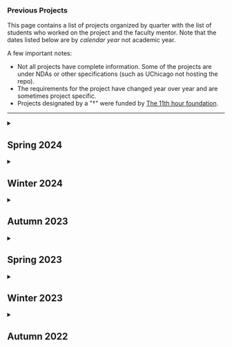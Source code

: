 <!--- This file is generated from a script DO NOT EDIT DIRECTLY -->
### Previous Projects

This page contains a list of projects organized by quarter with the list of students who worked on the project and the faculty mentor. Note that the dates listed below are by _calendar year_ not academic year.

A few important notes:
* Not all projects have complete information. Some of the projects are under NDAs or other specifications (such as UChicago not hosting the repo).
* The requirements for the project have changed year over year and are sometimes project specific.
* Projects designated by a "&#8224;" were funded by <!-- markdown-link-check-disable -->[The 11th hour foundation](https://11thhourproject.org/)<!-- markdown-link-check-enable -->.
---


<details>

<summary><h2>Spring 2024</h2></summary>

This quarter's pitchbook, which contains the basic project specification can be found [here](./pitchbooks/2024-spring-pitchbook.pdf).


| Org. Name | Project Desc. | Repository | One-Pager | Mentor(s) |         Students | External Mentor(s) | TA | 
 | --- | --- |  --- | --- | --- |             --- | --- | --- |
 | [Argonne](https://www.anl.gov/) | Operational requirement management using graph based knowledge            networks | <!-- markdown-link-check-disable --> [Private                     Repo](https://github.com/dsi-clinic/2023-clinic-Argonne) <!-- markdown-link-check-enable --> |  | <ul><li>[Bill Trok](https://datascience.uchicago.edu/people/bill-trok/)</li><li>[YJ Choe](https://yjchoe.github.io/)</li></ul> | <ul><li>[Vincent Chirio](https://www.github.com/VincentChirio)</li><li>[Andrew Brander](https://www.github.com/EllisBrander)</li><li>[Isaac Harlem](https://www.github.com/isaacharlem)</li><li>[Nathan Berhe](https://www.github.com/Natiberhe)</li></ul> | [Matthew Dearing](https://scholar.google.com/citations?user=HUQIELDxZkgJ&hl=en) | [Victor Perez Martin](https://github.com/vperezmartin)
 | [Argonne-Fermi](https://www.anl.gov/) | AI to identify "lessons learned" in project documents | <!-- markdown-link-check-disable --> [Private                     Repo](https://github.com/dsi-clinic/2023-autumn-argonne-fermi) <!-- markdown-link-check-enable --> |  | [Isaac Mehlhaff](http://imehlhaff.net/) | <ul><li>[Kevin Chen](https://www.github.com/tkchenedu)</li><li>[Helen Zhou](https://www.github.com/helenyxzhou)</li><li>[Andrew Dunn](https://www.github.com/andrewjtdunn)</li><li>[Jinnan Li](https://www.github.com/sadjv)</li></ul> | [Matthew Dearing](https://scholar.google.com/citations?user=HUQIELDxZkgJ&hl=en) | [Yuxin Ji (Jessica)](https://github.com/Yuxin-Ji)
 | [Center for Investigative Reporting](https://revealnews.org/) | OSHA Workplace Injuries | <!-- markdown-link-check-disable --> [Private                     Repo](https://github.com/dsi-clinic/2024-spring-cir) <!-- markdown-link-check-enable --> |  | [Nick Ross](https://www.nickross.site/) | <ul><li>[Edouard Gouilliard](https://www.github.com/egouilliard)</li><li>[Harper Schwab](https://www.github.com/hwschwab)</li></ul> | Melissa Lewis | 
 | <!-- markdown-link-check-disable                 -->[Chicago Metropolitan Agency for Planning]()<!--                     markdown-link-check-enable --> | AI to recognize stormwater detention features | <!-- markdown-link-check-disable --> [Private                     Repo](https://github.com/dsi-clinic/2024-winter-cmap) <!-- markdown-link-check-enable --> |  | <ul><li>[Anna Woodard](https://scholar.google.com/citations?user=1Gs8kcYAAAAJ&hl=en)</li><li>[Tim Hannifan](https://github.com/timhannifan)</li></ul> | <ul><li>[Tamami Tamura](https://www.github.com/tamamitamura)</li><li>[Mingyan Wang](https://www.github.com/wmingyan)</li><li>[Grey Xu](https://www.github.com/Grey-Xu-Yang)</li><li>[Miao Li](https://www.github.com/Miaoli-04)</li></ul> | Holly Hudson | [Victor Perez Martin](https://github.com/vperezmartin)
 | [Chicago Trading Company](https://www.chicagotrading.com/) | Sentiment analysis of social media postings | <!-- markdown-link-check-disable --> [Private                     Repo](https://github.com/dsi-clinic/2024-winter-ctc) <!-- markdown-link-check-enable --> |  | <ul><li>[David Uminsky](https://cs.uchicago.edu/people/david-uminsky/)</li><li>[Patricia Chiril](https://scholar.google.com/citations?user=AzsyeyIAAAAJ&hl=en)</li></ul> | <ul><li>[Emil Perdue](https://www.github.com/emilperdue)</li><li>[Jihui Tan](https://www.github.com/JihuiTanUchicago)</li><li>[Kekun Han](https://www.github.com/KekunH)</li><li>[Xinyu Liu](https://www.github.com/xylucien)</li></ul> | Natasha Pekelis | Rishabh Shastry
 | <!-- markdown-link-check-disable                 -->[Climate Cabinet&#8224;]()<!--                     markdown-link-check-enable --> | Campaign Finance Tracking | [DSI Repo](https://github.com/dsi-clinic/2024-winter-climate-cabinet-campaign-finance-tracker) |  | [Trevor Spreadbury](https://github.com/trevorspreadbury) | <ul><li>[Kaya Lee](https://www.github.com/klee2024)</li><li>[Yangge Xu](https://www.github.com/ygxu01)</li><li>[Bhavya Pandey](https://www.github.com/bhavyapan)</li></ul> | Caleb Braun | [Sarah Walker](https://github.com/sarahwalker10)
 | [Fermilab Simulations](https://computing.fnal.gov/kevin-pedro/) | AI Diffusion models for simulating particle physics experiments | [DSI Repo](https://github.com/dsi-clinic/2023-Autumn-Clinic-Fermi-CaloDiffusionPaper) |  | [Peter Lu](https://github.com/peterparity) | <ul><li>[Josh (Jiaxin) Li](https://www.github.com/Jl-999)</li><li>[Victor Brown](https://www.github.com/victorfbrown)</li><li>[Grey Singh](https://www.github.com/singh8uch)</li><li>[Aaron Zhang](https://www.github.com/dcm9)</li></ul> | <ul><li>Oz Amram</li><li>Kevin Pedro</li></ul> | [Fei Wang](https://github.com/chenhuifei01)
 | <!-- markdown-link-check-disable                 -->[Fermilab Graph Neural Networks](https://computing.fnal.gov/giuseppe-cerati/)<!--                     markdown-link-check-enable --> | GNNs for particle reconstruction in neutrino experiments | [DSI Repo](https://github.com/exatrkx/NuGraph) |  | [Chong Liu](https://chong-l.github.io/) | <ul><li>[Mathias Davila](https://www.github.com/mdavila68)</li><li>[Aarman Pannu](https://www.github.com/aarmanpannu)</li><li>[Ya-Wei Tsai](https://www.github.com/Jeremytsai6987)</li><li>[Yufei Fan](https://www.github.com/phfan)</li></ul> | Giuseppe Cerati | [Yiran Hao](https://github.com/chiertu)
 | [Internet Equity](https://internetequity.uchicago.edu/) | Patterns of FCC broadband challenges | <!-- markdown-link-check-disable --> [Private                     Repo](https://github.com/dsi-clinic/2023-autumn-internet-equity) <!-- markdown-link-check-enable --> |  | <ul><li>[Tim Hannifan](https://github.com/timhannifan)</li><li>[Jonatas Marques](https://jonatasamarques.com/)</li></ul> | <ul><li>[Damian Dhillon](https://www.github.com/damiandhillon)</li><li>[Shwetha Srinivasan](https://www.github.com/shwetha-srinivasan)</li><li>[Elena Smyslovskikh](https://www.github.com/ElenaSmyslovskikh)</li></ul> | Alexis Schrubbe | [Ridhi Purohit](https://github.com/ridhi96)
 | [Invenergy](https://invenergy.com/) | Modeling wind energy production using AI | <!-- markdown-link-check-disable --> [Private                     Repo](https://github.com/dsi-clinic/2024-winter-invenergy) <!-- markdown-link-check-enable --> |  | [Vasileios Charisopoulos](https://scholar.google.com/citations?user=X3V6rM8AAAAJ&hl=el) | <ul><li>[Mark Valadez](https://www.github.com/MarkValadez)</li><li>[Jason Marshall](https://www.github.com/jmarshall17)</li><li>[Yushu Qiu](https://www.github.com/yushuqiu1)</li><li>[Mingxuan Liu](https://www.github.com/mingxuan1130)</li></ul> | Zoe Kimpel | [Yiran Hao](https://github.com/chiertu)
 | [Morningstar](https://morningstar.com/) | Codebase optimization with LLMs | <!-- markdown-link-check-disable --> [Private                     Repo](https://github.com/dsi-clinic/2024-spring-morningstar) <!-- markdown-link-check-enable --> |  | [Satadisha Saha Bhowmick](https://scholar.google.com.hk/citations?user=B-cTWkEAAAAJ) | <ul><li>[John Carlson](https://www.github.com/CarlJohnson3)</li><li>[Jariel Yang](https://www.github.com/Jaryang)</li><li>[Ronghui (Ron) Di](https://www.github.com/ron-di28)</li><li>[Jonathan Huang](https://www.github.com/jonathanhuang-bot)</li></ul> | Josh Charney | Rishabh Shastry
 | [Perpetual&#8224;](https://www.perpetualuse.org/) | Location optimizations for placement of foodware reuse systems | <!-- markdown-link-check-disable --> [Private                     Repo](https://github.com/dsi-clinic/2023-clinic-perpetual) <!-- markdown-link-check-enable --> |  | [Launa Greer](https://github.com/LaunaG) | <ul><li>[Lydia Lo](https://www.github.com/lydia-l3)</li><li>[Anuj Agarwal](https://www.github.com/AMA7103)</li><li>[Kaiwen Dong](https://www.github.com/Kevin2330)</li><li>[John Morris Christenson](https://www.github.com/jchristensonCHI)</li></ul> | Ellie Moss | [Sarah Walker](https://github.com/sarahwalker10)
 | <!-- markdown-link-check-disable                 -->[Rural Advancement Foundation International&#8224;](https://www.rafiusa.org)<!--                     markdown-link-check-enable --> | Poultry Packaging Consolidation | [DSI Repo](https://github.com/dsi-clinic/2024-winter-rafi-poultry-cafos) |  | [Todd Nief](https://github.com/toddnief) | <ul><li>[Stella Chen](https://www.github.com/stellaaachen)</li><li>[Angel Rodriguez Gonzalez](https://www.github.com/angelrodriguezgonzalez)</li><li>[Hantao Xiao](https://www.github.com/hantaoxiao)</li><li>[Yuxi He](https://www.github.com/beibeibeihe)</li></ul> | Aaron Johnson | [Rita Xu](https://github.com/catalystxu)

</details>
<details>

<summary><h2>Winter 2024</h2></summary>

This quarter's pitchbook, which contains the basic project specification can be found [here](./pitchbooks/2024-winter-pitchbook.pdf).


| Org. Name | Project Desc. | Repository | One-Pager | Mentor(s) |         Students | External Mentor(s) | TA | 
 | --- | --- |  --- | --- | --- |             --- | --- | --- |
 | [AmFam](https://www.amfam.com/) | Generative AI Models for housing images | <!-- markdown-link-check-disable --> [Private                     Repo](https://github.com/dsi-clinic/2023-autumn-amfam) <!-- markdown-link-check-enable --> | [One-Pager](./one-pagers/2024-winter/AmFam.pdf) | [Anna Woodard](https://scholar.google.com/citations?user=1Gs8kcYAAAAJ&hl=en) | <ul><li>[Grace Wang](https://www.github.com/graceannwang)</li><li>[DB Christenson](https://www.github.com/dbchristenson)</li><li>[Leon (Lixin) Wang](https://www.github.com/leonwlx)</li><li>[Olesia Khrapunova](https://www.github.com/olesiaskh)</li></ul> | <ul><li>Tim Rouse</li><li>Jessie Zhu</li></ul> | [Yuxin Ji (Jessica)](https://github.com/Yuxin-Ji)
 | [Argonne](https://www.anl.gov/) | Operational requirement management using graph based knowledge            networks | <!-- markdown-link-check-disable --> [Private                     Repo](https://github.com/dsi-clinic/2023-clinic-Argonne) <!-- markdown-link-check-enable --> | [One-Pager](./one-pagers/2024-winter/Argonne.pdf) | <ul><li>[Bill Trok](https://datascience.uchicago.edu/people/bill-trok/)</li><li>[YJ Choe](https://yjchoe.github.io/)</li></ul> | <ul><li>[Jason Yu](https://www.github.com/JasonYUChicago)</li><li>[Mayurakshi Ghosal](https://www.github.com/m-ghosal)</li><li>[Vincent Chirio](https://www.github.com/VincentChirio)</li><li>[Andrew Ellis Brander](https://www.github.com/EllisBrander)</li></ul> | [Matthew Dearing](https://scholar.google.com/citations?user=HUQIELDxZkgJ&hl=en) | [Victor Perez Martin](https://github.com/vperezmartin)
 | [Argonne-Fermi](https://www.anl.gov/) | AI to identify "lessons learned" in project documents | <!-- markdown-link-check-disable --> [Private                     Repo](https://github.com/dsi-clinic/2023-autumn-argonne-fermi) <!-- markdown-link-check-enable --> | [One-Pager](./one-pagers/2024-winter/Argonne-Fermi.pdf) | [Isaac Mehlhaff](http://imehlhaff.net/) | <ul><li>[Zihua Chen](https://www.github.com/zihua-uc)</li><li>[Yuanning (Violet) Huang](https://www.github.com/yuanninghuang)</li><li>[Nicholas Liagridonis](https://www.github.com/niclia)</li></ul> | [Matthew Dearing](https://scholar.google.com/citations?user=HUQIELDxZkgJ&hl=en) | [Yuxin Ji (Jessica)](https://github.com/Yuxin-Ji)
 | <!-- markdown-link-check-disable                 -->[BankTrack&#8224;]()<!--                     markdown-link-check-enable --> | NLP to automate the extraction of commercial debt data | <!-- markdown-link-check-disable --> [Private                     Repo](https://github.com/dsi-clinic/2024-winter-clinic-banktrack) <!-- markdown-link-check-enable --> | [One-Pager](./one-pagers/2024-winter/BankTrack.pdf) | [Trevor Spreadbury](https://github.com/trevorspreadbury) | <ul><li>[Hing Yee (Cissy) Choy](https://www.github.com/chychoy)</li><li>[Grace Shao](https://www.github.com/graceshaoy)</li><li>[Damian Dhillon](https://www.github.com/damiandhillon)</li><li>[Matthew Zhao](https://www.github.com/mattzhao-R)</li></ul> | Ryan Brightwell | [Fei Wang](https://github.com/chenhuifei01)
 | <!-- markdown-link-check-disable                 -->[Chicago Metropolitan Agency for Planning]()<!--                     markdown-link-check-enable --> | AI to recognize stormwater detention features | <!-- markdown-link-check-disable --> [Private                     Repo](https://github.com/dsi-clinic/2024-winter-cmap) <!-- markdown-link-check-enable --> | [One-Pager](./one-pagers/2024-winter/CMAP.pdf) | <ul><li>[Anna Woodard](https://scholar.google.com/citations?user=1Gs8kcYAAAAJ&hl=en)</li><li>[Tim Hannifan](https://github.com/timhannifan)</li></ul> | <ul><li>[Spencer Ellis](https://www.github.com/sjne09)</li><li>[Tamami Tamura](https://www.github.com/tamamitamura)</li><li>[Matthew Rubenstein](https://www.github.com/Rubemat20)</li></ul> | Holly Hudson | [Victor Perez Martin](https://github.com/vperezmartin)
 | [Chicago Trading Company](https://www.chicagotrading.com/) | Sentiment analysis of social media postings | <!-- markdown-link-check-disable --> [Private                     Repo](https://github.com/dsi-clinic/2024-winter-ctc) <!-- markdown-link-check-enable --> | [One-Pager](./one-pagers/2024-winter/CTC.pdf) | <ul><li>[David Uminsky](https://cs.uchicago.edu/people/david-uminsky/)</li><li>[Patricia Chiril](https://scholar.google.com/citations?user=AzsyeyIAAAAJ&hl=en)</li></ul> | <ul><li>[Richard Huang](https://www.github.com/rrhuang)</li><li>[Xinyu Liu](https://www.github.com/)</li><li>[Kekun Han](https://www.github.com/KekunH)</li></ul> | Natasha Pekelis | [Yuwei (Grant) Chen](https://github.com/ywchen814)
 | <!-- markdown-link-check-disable                 -->[Climate Cabinet&#8224;]()<!--                     markdown-link-check-enable --> | Campaign Finance Tracking | [DSI Repo](https://github.com/dsi-clinic/2024-winter-climate-cabinet-campaign-finance-tracker) | [One-Pager](./one-pagers/2024-winter/Climate%20Cabinet.pdf) | [Trevor Spreadbury](https://github.com/trevorspreadbury) | <ul><li>[Nicolas Posner](https://www.github.com/nrposner)</li><li>[Alan Mburu Kagiri](https://www.github.com/alankagiri)</li><li>[Adil Kassim](https://www.github.com/adilkassim)</li><li>[Nayna Pashilkar](https://www.github.com/naynapashilkar)</li></ul> | Caleb Braun | [Avery Schoen](https://github.com/averyschoen)
 | <!-- markdown-link-check-disable                 -->[Compost Research & Education Foundation&#8224;]()<!--                     markdown-link-check-enable --> | Disposable Packaging Disintegration Analysis | <!-- markdown-link-check-disable --> [Private                     Repo](https://github.com/dsi-clinic/2024-winter-compostable) <!-- markdown-link-check-enable --> | [One-Pager](./one-pagers/2024-winter/CREF.pdf) | [Todd Nief](https://github.com/toddnief) | <ul><li>[Kristof Turan](https://www.github.com/kris057)</li><li>[Jiaying (Ally) Yun](https://www.github.com/allym0806)</li><li>[Xinyi Zhang](https://www.github.com/ceciliazhang0329)</li></ul> | Emily McGill | [Rita Xu](https://github.com/catalystxu)
 | [Fermilab Simulations](https://computing.fnal.gov/kevin-pedro/) | AI Diffusion models for simulating particle physics experiments | [DSI Repo](https://github.com/dsi-clinic/2023-Autumn-Clinic-Fermi-CaloDiffusionPaper) | [One-Pager](./one-pagers/2024-winter/Fermi-simulations.pdf) | <ul><li>[Rituparno Mandal](https://scholar.google.co.in/citations?user=ObZopO8AAAAJ&hl=en)</li><li>[Peter Lu](https://github.com/peterparity)</li></ul> | <ul><li>[Douglas Williams](https://www.github.com/Douglasmsw)</li><li>[Keegan Ballantyne](https://www.github.com/kmballantyne)</li><li>[Carina Kane](https://www.github.com/carinakane)</li><li>[Ajay Singh](https://www.github.com/singh8uch)</li></ul> | <ul><li>Oz Amram</li><li>Kevin Pedro</li></ul> | [Yuwei (Grant) Chen](https://github.com/ywchen814)
 | <!-- markdown-link-check-disable                 -->[Fermilab Graph Neural Networks](https://computing.fnal.gov/giuseppe-cerati/)<!--                     markdown-link-check-enable --> | GNNs for particle reconstruction in neutrino experiments | [DSI Repo](https://github.com/exatrkx/NuGraph) | [One-Pager](./one-pagers/2024-winter/Fermi-gnn.pdf) | [Chong Liu](https://chong-l.github.io/) | <ul><li>[Jihee You](https://www.github.com/jiheeyy)</li><li>[Bayard Walsh](https://www.github.com/bkwalsh)</li><li>[Setu Loomba](https://www.github.com/LoombaSetu)</li></ul> | Giuseppe Cerati | [Yiran Hao](https://github.com/chiertu)
 | [Internet Equity](https://internetequity.uchicago.edu/) | Patterns of FCC broadband challenges | <!-- markdown-link-check-disable --> [Private                     Repo](https://github.com/dsi-clinic/2023-autumn-internet-equity) <!-- markdown-link-check-enable --> | [One-Pager](./one-pagers/2024-winter/Internet%20Equity.pdf) | <ul><li>[Tim Hannifan](https://github.com/timhannifan)</li><li>[Jonatas Marques](https://jonatasamarques.com/)</li></ul> | <ul><li>[Neha Sadasivan](https://www.github.com/nehasadasivan)</li><li>[Angelie Miranda](https://www.github.com/aemiranda)</li><li>[Ruoyi Wu](https://www.github.com/Ry-Wu)</li><li>[Elena Smyslovskikh](https://www.github.com/ElenaSmyslovskikh)</li></ul> | Alexis Schrubbe | [Soham Gurjar](https://github.com/soham239)
 | [Invenergy](https://invenergy.com/) | Modeling wind energy production using AI | <!-- markdown-link-check-disable --> [Private                     Repo](https://github.com/dsi-clinic/2024-winter-invenergy) <!-- markdown-link-check-enable --> | [One-Pager](./one-pagers/2024-winter/Invenergy.pdf) | [Vasileios Charisopoulos](https://scholar.google.com/citations?user=X3V6rM8AAAAJ&hl=el) | <ul><li>[Mark Valadez](https://www.github.com/MarkValadez)</li><li>[Jason Marshall](https://www.github.com/jmarshall17)</li><li>[Jaskirat Kaur](https://www.github.com/jaskcodes)</li><li>[Liuqi Guo](https://www.github.com/lguo7)</li></ul> | Zoe Kimpel | [Avery Schoen](https://github.com/averyschoen)
 | [International Rescue Committee](https://www.rescue.org/) | Mobile education app usage analysis | <!-- markdown-link-check-disable --> [Private                     Repo](https://github.com/dsi-clinic/2023-autumn-irc) <!-- markdown-link-check-enable --> | [One-Pager](./one-pagers/2024-winter/IRC.pdf) | [Cristina Garbacea](https://scholar.google.com/citations?user=302eGI0AAAAJ&hl=en) | <ul><li>[Kevin Chen](https://www.github.com/tkchenedu)</li><li>[Rohan Mathur](https://www.github.com/rmathur1482)</li><li>[John Carlson](https://www.github.com/CarlJohnson3)</li></ul> | Atish Gonsalves | [Fei Wang](https://github.com/chenhuifei01)
 | <!-- markdown-link-check-disable                 -->[Perpetual&#8224;]()<!--                     markdown-link-check-enable --> | Reusable foodware system design | [DSI Repo](https://github.com/dsi-clinic/2024-winter-clinic-perpetual) | [One-Pager](./one-pagers/2024-winter/Perpetual.pdf) | [Launa Greer](https://github.com/LaunaG) | <ul><li>[Huanlin Dai](https://www.github.com/HuanlinDai)</li><li>[Jessica Cibrian](https://www.github.com/jescib)</li><li>[Yifan Wu](https://www.github.com/genieugod)</li><li>[Lydia Lo](https://www.github.com/lydia-l3)</li></ul> | Ellie Moss | [Sarah Walker](https://github.com/sarahwalker10)
 | [Prudential](https://www.prudential.com) | Sentiment Analysis in Stock Prediction | No Repository |  | [Nick Ross](https://www.nickross.site/) | <ul><li>[Qichang Zheng](https://www.github.com/QichangZheng)</li><li>[Ruiqin (Max) Li](https://www.github.com/RemoooOnWoods)</li><li>[Wonje Yun](https://www.github.com/WonjeYun)</li><li>[Jiaxin (Josh) Li](https://www.github.com/JL-999)</li></ul> |  | [Yiran Hao](https://github.com/chiertu)
 | <!-- markdown-link-check-disable                 -->[Rural Advancement Foundation International&#8224;](https://www.rafiusa.org)<!--                     markdown-link-check-enable --> | Poultry Packaging Consolidation | [DSI Repo](https://github.com/dsi-clinic/2024-winter-rafi-poultry-cafos) | [One-Pager](./one-pagers/2024-winter/RAFI.pdf) | [Todd Nief](https://github.com/toddnief) | <ul><li>[Colin McLuckie](https://www.github.com/ColinMcLuckie)</li><li>[Qin(Stella) Chen](https://www.github.com/stellaaachen)</li><li>[Aiwen Xiao](https://www.github.com/Aiwen-Xiao)</li><li>[Yijin Bao](https://www.github.com/kaybao062)</li></ul> | Aaron Johnson | [Rita Xu](https://github.com/catalystxu)
 | [Taraneh Matloob Literature Lab](https://coe.uni.edu/curriculum-instruction/directory/taraneh-matloob-haghanikar-phd) | Using AI to quantify the emotional journey of protagonists in children's literature | <!-- markdown-link-check-disable --> [Private                     Repo](https://github.com/dsi-clinic/2023-autumn-matloob-lab) <!-- markdown-link-check-enable --> | [One-Pager](./one-pagers/2024-winter/UNI.pdf) | [Satadisha Saha Bhowmick](https://datascience.uchicago.edu/people/satadisha-saha-bhowmick/) | <ul><li>[Su Doga Karaca](https://www.github.com/sudogakrc)</li><li>[Anna Moise](https://www.github.com/amoise16)</li></ul> | Taraneh Matloob | [Ridhi Purohit](https://github.com/ridhi96)
 | [WBEZ](https://www.wbez.org/) | Demographic effects on traffic stops in Illinois | <!-- markdown-link-check-disable --> [Private                     Repo](https://github.com/dsi-clinic/2024-winter-wbez) <!-- markdown-link-check-enable --> | [One-Pager](./one-pagers/2024-winter/WBEZ.pdf) | [Susanna Lange](https://github.com/SusannaLange) | <ul><li>[Jeremy Dumalig](https://www.github.com/jeremydumalig)</li><li>[Anika Vyas](https://www.github.com/anikavyas)</li><li>[Lindsey Kilpatrick](https://www.github.com/lkilpat)</li><li>[Yuting Weng](https://www.github.com/Yu-TingWeng)</li></ul> | Taraneh Matloob | [Sarah Walker](https://github.com/sarahwalker10)

</details>
<details>

<summary><h2>Autumn 2023</h2></summary>

This quarter's pitchbook, which contains the basic project specification can be found [here](./pitchbooks/2023-autumn-pitchbook.pdf).


| Org. Name | Project Desc. | Repository | One-Pager | Mentor(s) |         Students | External Mentor(s) | TA | 
 | --- | --- |  --- | --- | --- |             --- | --- | --- |
 | [AmFam](https://www.amfam.com/) | Generative AI Models for housing images | <!-- markdown-link-check-disable --> [Private                     Repo](https://github.com/dsi-clinic/2023-autumn-amfam) <!-- markdown-link-check-enable --> |  | [Anna Woodard](https://scholar.google.com/citations?user=1Gs8kcYAAAAJ&hl=en) | <ul><li>[DB Christenson](https://github.com/dbchristenson)</li><li>[Grace Wang](https://github.com/graceannwang)</li><li>[Jennifer Yeaton](https://github.com/jkyeaton)</li><li>[Leon (Lixin) Wang](https://github.com/leonwlx)</li></ul> | <ul><li>Tim Rouse</li><li>Jessie Zhu</li></ul> | [Ming-Chieh (Eddie) Liu](https://datascience.uchicago.edu/people/ming-chieh-eddie-liu/)
 | [Argonne](https://www.anl.gov/) | Operational requirement management using graph based knowledge            networks | <!-- markdown-link-check-disable --> [Private                     Repo](https://github.com/dsi-clinic/2023-clinic-Argonne) <!-- markdown-link-check-enable --> | [One-Pager](./one-pagers/2023-autumn/Argonne.pdf) | <ul><li>[Bill Trok](https://datascience.uchicago.edu/people/bill-trok/)</li><li>[YJ Choe](https://yjchoe.github.io/)</li></ul> | <ul><li>[Yushu Qiu](https://github.com/yushuqiu1)</li><li>[Jason Yu](https://github.com/JasonYUChicago)</li><li>[Mayurakshi Ghosal](https://github.com/m-ghosal)</li><li>[Yingzi Jin](https://github.com/jinyz1220)</li></ul> | [Matthew Dearing](https://scholar.google.com/citations?user=HUQIELDxZkgJ&hl=en) | [Yu-Wei Chen](https://github.com/ywchen814)
 | [Argonne-Fermi](https://www.anl.gov/) | AI to identify "lessons learned" in project documents | <!-- markdown-link-check-disable --> [Private                     Repo](https://github.com/dsi-clinic/2023-autumn-argonne-fermi) <!-- markdown-link-check-enable --> | [One-Pager](./one-pagers/2023-autumn/Argonne-Fermi.pdf) | [Isaac Mehlhaff](http://imehlhaff.net/) | <ul><li>[Nicholas Liagridonis](https://github.com/niclia)</li><li>[Foo Suon Chuang](https://github.com/foosuonchuang)</li><li>[Yuanning (Violet) Huang](https://github.com/yuanninghuang)</li><li>[Zihua Chen](https://github.com/zihua-uc)</li></ul> | [Matthew Dearing](https://scholar.google.com/citations?user=HUQIELDxZkgJ&hl=en) | [Yuxin Ji (Jessica)](https://github.com/Yuxin-Ji)
 | [Climate Cabinet&#8224;](https://climatecabinet.org/) | Creation of a searchable database of campaign contributions | [DSI Repo](https://github.com/dsi-clinic/2023-fall-clinic-climate-cabinet) | [One-Pager](./one-pagers/2023-autumn/Climate%20Cabinet.pdf) | [Trevor Spreadbury](https://github.com/trevorspreadbury) | <ul><li>[Alan Mburu Kagiri](https://github.com/alankagiri)</li><li>[Aïcha Camara](https://github.com/necabotheking)</li><li>[Nicolas Posner](https://github.com/nrposner)</li><li>[Yuzhou Wang](https://github.com/yuzhouw313)</li></ul> | Caleb Braun | [Avery Schoen](https://github.com/averyschoen)
 | [Chicago Public Library](https://www.chipublib.org/) | Determinants of library branch usage | <!-- markdown-link-check-disable --> [Private                     Repo](https://github.com/dsi-clinic/2023-autumn-cpl) <!-- markdown-link-check-enable --> | [One-Pager](./one-pagers/2023-autumn/CPL.pdf) | [Tim Hannifan](https://github.com/timhannifan) | <ul><li>[Anika Vyas](https://github.com/anikavyas)</li><li>[Jeremy Dumalig](https://github.com/jeremydumalig)</li><li>[Matthew Rubenstein](https://github.com/Rubemat20)</li><li>[Kristof Turan](https://github.com/kris057)</li></ul> | Abigail Sullivan | [Yiran Hao](https://github.com/chiertu)
 | [Fermilab Simulations](https://computing.fnal.gov/kevin-pedro/) | AI Diffusion models for simulating particle physics experiments | [DSI Repo](https://github.com/dsi-clinic/2023-Autumn-Clinic-Fermi-CaloDiffusionPaper) | [One-Pager](./one-pagers/2023-autumn/Fermi-simulations.pdf) | <ul><li>[Rituparno Mandal](https://scholar.google.co.in/citations?user=ObZopO8AAAAJ&hl=en)</li><li>[Peter Lu](https://github.com/peterparity)</li></ul> | <ul><li>[Keegan Ballantyne](https://github.com/kmballantyne)</li><li>[Carina Kane](https://github.com/carinakane)</li><li>[Douglas Williams](https://github.com/Douglasmsw)</li></ul> | <ul><li>Oz Amram</li><li>Kevin Pedro</li></ul> | [Ming-Chieh (Eddie) Liu](https://datascience.uchicago.edu/people/ming-chieh-eddie-liu/)
 | <!-- markdown-link-check-disable                 -->[Fermilab Graph Neural Networks](https://computing.fnal.gov/giuseppe-cerati/)<!--                     markdown-link-check-enable --> | GNNs for particle reconstruction in neutrino experiments | [DSI Repo](https://github.com/exatrkx/NuGraph) | [One-Pager](./one-pagers/2023-autumn/Fermi-gnn.pdf) | [Chong Liu](https://chong-l.github.io/) | <ul><li>[Jihee You](https://github.com/jiheeyy)</li><li>[Rohan Mehta](https://github.com/rohanmehtagithub)</li><li>[Kate Habich](https://github.com/ehabich)</li><li>[Shan Gao](https://github.com/shaangao)</li></ul> | Giuseppe Cerati | [Yuxin Ji (Jessica)](https://github.com/Yuxin-Ji)
 | [Hawaii Alliance for Progressive Action&#8224;](https://www.hapahi.org/) | Geospatial analysis of pesticide use in Hawaii | <!-- markdown-link-check-disable --> [Private                     Repo](https://github.com/dsi-clinic/2023-fall-clinic-hawaii-pesticides) <!-- markdown-link-check-enable --> | [One-Pager](./one-pagers/2023-autumn/HAPA.pdf) | <ul><li>[Rahim Rasool](https://github.com/rahimrasool)</li><li>[Trevor Spreadbury](https://github.com/trevorspreadbury)</li></ul> | <ul><li>[Yangge Xu](https://github.com/ygxu01)</li><li>[Chen Hui Wang (Fei)](https://github.com/chenhuifei01)</li><li>[Jonathan Juarez](https://github.com/Nohakith)</li><li>[Sam Corey](https://github.com/secorey)</li></ul> | <ul><li>Fern Ānuenue Holland</li><li>Anne Frederick</li><li>Emily Marquez</li></ul> | [Victor Perez Martin](https://github.com/vperezmartin)
 | [Internet Equity](https://internetequity.uchicago.edu/) | Patterns of FCC broadband challenges | <!-- markdown-link-check-disable --> [Private                     Repo](https://github.com/dsi-clinic/2023-autumn-internet-equity) <!-- markdown-link-check-enable --> | [One-Pager](./one-pagers/2023-autumn/Internet%20Equity.pdf) | <ul><li>[Tim Hannifan](https://github.com/timhannifan)</li><li>[Jonatas Marques](https://jonatasamarques.com/)</li></ul> | <ul><li>[Ridhi Purohit](https://github.com/ridhi96)</li><li>[Neha Sadasivan](https://github.com/nehasadasivan)</li><li>[Angelie Miranda](https://github.com/aemiranda)</li><li>[Aaron Haefner](https://github.com/aaronhaefner)</li></ul> | Alexis Schrubbe | [Soham Gurjar](https://github.com/soham239)
 | [International Rescue Committee](https://www.rescue.org/) | Mobile education app usage analysis | <!-- markdown-link-check-disable --> [Private                     Repo](https://github.com/dsi-clinic/2023-autumn-irc) <!-- markdown-link-check-enable --> | [One-Pager](./one-pagers/2023-autumn/IRC.pdf) | [Rahim Rasool](https://github.com/rahimrasool) | <ul><li>[Helen Zhou](https://github.com/helenyxzhou)</li><li>[Annabel Mendoza](https://github.com/amendoza5025)</li><li>[Santiago Segovia](https://github.com/ssegovba)</li></ul> | Atish Gonsalves | [Avery Schoen](https://github.com/averyschoen)
 | [Morningstar](https://www.morningstar.com/) | NLP to fact check ratings reports generated by Chat-GPT processes | <!-- markdown-link-check-disable --> [Private                     Repo](https://github.com/dsi-clinic/2023-autumn-morningstar) <!-- markdown-link-check-enable --> |  | <ul><li>[Patricia Chiril](https://scholar.google.com/citations?user=AzsyeyIAAAAJ&hl=en)</li><li>[David Uminsky](https://cs.uchicago.edu/people/david-uminsky/)</li></ul> | <ul><li>[Rohan Mathur](https://github.com/rmathur1482)</li><li>[Kaya Lee](https://github.com/klee2024)</li><li>[Rishabh Shastry](https://github.com/rishabhshastry)</li><li>[Jihui Tan](https://github.com/JihuiTanUchicago)</li></ul> | <ul><li>Josh Charney</li><li>Jazmin Melchor</li></ul> | [Soham Gurjar](https://github.com/soham239)
 | [Perpetual&#8224;](https://www.perpetualuse.org/) | Location optimizations for placement of foodware reuse systems | <!-- markdown-link-check-disable --> [Private                     Repo](https://github.com/dsi-clinic/2023-clinic-perpetual) <!-- markdown-link-check-enable --> | [One-Pager](./one-pagers/2023-autumn/Perpetual.pdf) | [Rahim Rasool](https://github.com/rahimrasool) | <ul><li>[Jessica Cibrian](https://github.com/jescib)</li><li>[Huanlin Dai](https://github.com/HuanlinDai)</li><li>[Sarah Walker](https://github.com/sarahwalker10)</li><li>[Yifan Wu](https://github.com/genieugod)</li></ul> | Ellie Moss | [Yiran Hao](https://github.com/chiertu)
 | [Prudential](https://www.prudential.com/) | NLP analysis of earnings conference calls | No Repository |  | [Nick Ross](https://www.nickross.site/) | <ul><li>[Sirivanth Paladugu](https://github.com/Sirivanth16)</li><li>[Connie Chen](https://github.com/kangyic)</li><li>[Jiayan Li](https://github.com/jiayanaddsalt)</li><li>[Qichang Zheng](https://github.com/QichangZheng)</li></ul> | <ul><li>Jyoti Singh</li><li>Dr. Mitchell Stern</li><li>Gavin Smith</li><li>William Liang</li><li>Leo Shen</li></ul> | [Sunvid Aneja](https://github.com/sunvidaneja)
 | <!-- markdown-link-check-disable                 -->[RAFI&#8224;](https://www.rafiusa.org/)<!--                     markdown-link-check-enable --> | Geosptaial analysis of poultry package industry consolidation | [DSI Repo](https://github.com/uchicago-dsi/rafi-poultry) | [One-Pager](./one-pagers/2023-autumn/RAFI.pdf) | <ul><li>[Todd Nief](https://github.com/toddnief)</li><li>[Chris Redmond](https://datascience.uchicago.edu/people/chris-redmond/)</li></ul> | <ul><li>[Colin McLuckie](https://github.com/ColinMcLuckie)</li><li>[Shishira Bhavimane](https://github.com/sbhavimane-22)</li><li>[Fanghan Xu](https://github.com/catalystxu)</li><li>[Yutong Jiang](https://github.com/essicaJ)</li></ul> | Aaron Johnson | [Sunvid Aneja](https://github.com/sunvidaneja)
 | [Taraneh Matloob Literature Lab](https://coe.uni.edu/curriculum-instruction/directory/taraneh-matloob-haghanikar-phd) | Using AI to quantify the emotional journey of protagonists in children's literature | <!-- markdown-link-check-disable --> [Private                     Repo](https://github.com/dsi-clinic/2023-autumn-matloob-lab) <!-- markdown-link-check-enable --> | [One-Pager](./one-pagers/2023-autumn/UNI.pdf) | [Satadisha Saha Bhowmick](https://datascience.uchicago.edu/people/satadisha-saha-bhowmick/) | <ul><li>[Su Doga Karaca](https://github.com/sudogakrc)</li><li>[Maxine Ling Xu](https://github.com/mxu2000)</li><li>[Anna Moise](https://github.com/amoise16)</li><li>[Hantao Xiao](https://github.com/hantaoxiao)</li></ul> | Taraneh Matloob | [Victor Perez Martin](https://github.com/vperezmartin)

</details>
<details>

<summary><h2>Spring 2023</h2></summary>

This quarter's pitchbook, which contains the basic project specification can be found [here](./pitchbooks/2023-spring-pitchbook.pdf).


| Org. Name | Project Desc. | Repository | One-Pager | Mentor(s) |         Students | External Mentor(s) | TA | 
 | --- | --- |  --- | --- | --- |             --- | --- | --- |
 | [Argonne Knowledge Graph](https://www.anl.gov/) | NLP models of policy and procedure documents | <!-- markdown-link-check-disable --> [Private                     Repo](https://github.com/dsi-clinic/2023-clinic-Argonne) <!-- markdown-link-check-enable --> | [One-Pager](./one-pagers/2023-spring/Argonne.pdf) | [Rahim Rasool](https://github.com/rahimrasool) | <ul><li>[Ken Kliesner](https://github.com/kenkliesner)</li><li>[Annabel Mendoza](https://github.com/amendoza5025)</li><li>[Kekun Han](https://github.com/KekunH)</li></ul> | [Matthew Dearing](https://scholar.google.com/citations?user=HUQIELDxZkgJ&hl=en) | [Christian Jordan](https://github.com/chrjor)
 | [Blue Ocean Gear&#8224;](https://www.blueoceangear.com/) | Anomaly detection of fishing gear to detect lost equipment | <!-- markdown-link-check-disable --> [Private                     Repo](https://github.com/chicago-cdac/bog-anomaly-mapping/) <!-- markdown-link-check-enable --> | [One-Pager](./one-pagers/2023-spring/Blue%20Ocean%20Gear.pdf) | [Launa Greer](https://github.com/LaunaG) | <ul><li>[Gautam Kapoor](https://github.com/grkapoor17)</li><li>[Henry Herzog](https://github.com/Hgherzog)</li><li>[Irsa Ashraf](https://github.com/irsa-ashraf)</li><li>[Katy Barone](https://github.com/kbarone)</li></ul> | <ul><li>Kortney Opshaug</li><li>Peter Macy</li><li>Will Morton</li></ul> | 
 | [CRI-SET](https://pediatrics.uchicago.edu/research/set) | ML on MRI images to predict infant seizure behavior | <!-- markdown-link-check-disable --> [Private                     Repo](https://github.com/dsi-clinic/2023-spring-clinic-set) <!-- markdown-link-check-enable --> | [One-Pager](./one-pagers/2023-spring/CRI-SET.pdf) | <ul><li>[Anna Woodard](https://scholar.google.com/citations?user=1Gs8kcYAAAAJ&hl=en)</li><li>[Dan Nicolae](https://www.stat.uchicago.edu/~nicolae/)</li></ul> | <ul><li>[Varun Mohan](https://github.com/vmohan96)</li><li>[Jun Tan](https://github.com/JunTan2022)</li><li>[Katherine Miao](https://github.com/Katherine-Miao)</li></ul> | Dr. Henry David | [Anthony Kanellopoulos](https://github.com/kanello)
 | [DRW](https://drw.com/) | Realized volatility patterns and options prices | <!-- markdown-link-check-disable --> [Private                     Repo](https://github.com/dsi-clinic/2023-clinic-drw) <!-- markdown-link-check-enable --> |  | [Tim Hannifan](https://github.com/timhannifan) | <ul><li>[Mahnoor Khan](https://github.com/Mfk-han)</li><li>[Jasmeet Singh Sandhu](https://github.com/jasmeeetSingh)</li><li>[Yulun Han](https://github.com/YLHan97)</li></ul> | Ian Adam | 
 | <!-- markdown-link-check-disable                 -->[Fermi: Kirby Lab](https://computing.fnal.gov/michael-kirby/)<!--                     markdown-link-check-enable --> | Real-time Tagging with Deep Learning AI for particle imagingdetectors | <!-- markdown-link-check-disable --> [Private                     Repo](https://github.com/dsi-clinic/2023-clinic-fermi-tag) <!-- markdown-link-check-enable --> | [One-Pager](./one-pagers/2023-spring/Fermi.pdf) | [Peter Lu](https://github.com/peterparity) | <ul><li>Richard Zhang</li><li>[Manuel Martinez](https://github.com/manmartgarc)</li><li>[Mingyan Wang](https://github.com/wmingyan)</li><li>[Tarun Arora](https://github.com/tarun2k)</li></ul> | <ul><li>Michael Kirby</li><li>Meghna Bhattacharya</li></ul> | [Ali Klemencic](https://github.com/aliklemencic)
 | [First Republic Bank](https://www.firstrepublic.com/) | Determinants of non-interest bearing deposit | <!-- markdown-link-check-disable --> [Private                     Repo](https://github.com/dsi-clinic/2023-clinic-first-republic-bank) <!-- markdown-link-check-enable --> |  | [Nick Ross](https://www.nickross.site/) | <ul><li>[Guangbo Niu](https://github.com/ngbdsb)</li><li>[Zhiyun Hu](https://github.com/zhiyun0707)</li><li>[Yu-Hsuan Chou](https://github.com/yhchou0904)</li><li>[Ning Tang](https://github.com/tangn121)</li></ul> | <ul><li>Chris Csiszar</li><li>Mark Woodworth</li></ul> | 
 | <!-- markdown-link-check-disable                 -->[ Hawaii Alliance for Progressive Action&#8224;](https://tsffoundation.org/)<!--                     markdown-link-check-enable --> | Geospatial analysis of pesticide use in Hawaii | <!-- markdown-link-check-disable --> [Private                     Repo](https://github.com/chicago-cdac/hawaii-pesticides) <!-- markdown-link-check-enable --> | [One-Pager](./one-pagers/2023-spring/Hawaii.pdf) | [Launa Greer](https://github.com/LaunaG) | <ul><li>[Ashley Hitchings](https://github.com/ashleyhitchings)</li><li>[Qingyi He](https://github.com/cindyheqy)</li><li>[Caleb Costa](https://github.com/calebcosta1)</li></ul> | <ul><li>Fern Ānuenue Holland</li><li>Anne Frederick</li><li>Emily Marquez</li></ul> | [Ali Klemencic](https://github.com/aliklemencic)
 | [Internet Equity](https://internetequity.uchicago.edu/) | Demographic characteristics and internet access | [DSI Repo](https://github.com/chicago-cdac/broadbandequity) | [One-Pager](./one-pagers/2023-spring/IE.pdf) | [James Turk](https://github.com/jamesturk/) | <ul><li>[Victoria Kielb](https://github.com/vkielb)</li><li>[Chandler Hall](https://github.com/cgwhall)</li><li>[Sarah Lueling](https://github.com/slueling)</li></ul> | Dr. Nicole Marwell | [Kenia Godinez Nogueda](https://github.com/gnogueda)
 | [Morningstar](https://www.morningstar.com/) | NLP to fact check ratings reports generated by Chat-GPT processes | <!-- markdown-link-check-disable --> [Private                     Repo](https://github.com/dsi-clinic/2023-clinic-morningstar) <!-- markdown-link-check-enable --> |  | <ul><li>[Patricia Chiril](https://scholar.google.com/citations?user=AzsyeyIAAAAJ&hl=en)</li><li>[David Uminsky](https://cs.uchicago.edu/people/david-uminsky/)</li></ul> | <ul><li>[Rishabh Shastry](https://github.com/rishabhshastry)</li><li>[Dhairya Karna](https://github.com/DhairyaKarna)</li><li>[Max de Saint-Exupery](https://github.com/MaxSaint01)</li></ul> | <ul><li>Josh Charney</li><li>Jazmin Melchor</li></ul> | [Christian Jordan](https://github.com/chrjor)
 | [Neurocritical Care](https://scholar.google.com/citations?user=cs_tgvwAAAAJ&hl=en) | Determinants of traumatic brain injury outcomes | <!-- markdown-link-check-disable --> [Private                     Repo](https://github.com/dsi-clinic/2023-clinic-neurocritical-care) <!-- markdown-link-check-enable --> | [One-Pager](./one-pagers/2023-spring/Neurocritical%20Care.pdf) | [Yuetian Luo](https://yuetianluo.github.io/) | <ul><li>[Soren Dunn](https://github.com/sorendunn)</li><li>[Alex Przybycin](https://github.com/AlexPrizzy)</li><li>[Prashant Kumar](https://github.com/Prashant-Kumar700)</li></ul> | Dr. Ali Mansour | 
 | [Perpetual&#8224;](https://www.perpetualuse.org/) | Location optimizations for placement of foodware reuse systems | [DSI Repo](https://github.com/dsi-clinic/2023-clinic-perpetual) | [One-Pager](./one-pagers/2023-spring/Perpetual.pdf) | [Rahim Rasool](https://github.com/rahimrasool) | <ul><li>[Ziyu Ren](https://github.com/AshleyZR)</li><li>[Yushu Qiu](https://github.com/yushuqiu1)</li><li>[Avery Schoen](https://github.com/averyschoen)</li><li>[Ekansh Trivedi](https://github.com/ekanshtrivedi)</li></ul> | Ellie Moss | 
 | [Prudential](https://www.prudential.com/) | Modeling rental costs at the census tract level | No Repository |  | [Nick Ross](https://www.nickross.site/) | <ul><li>[Sunvid Aneja](https://github.com/sunvidaneja)</li><li>[Peihan Gao](https://github.com/peihan12)</li><li>[Sai Omkar Kandukuri](https://github.com/S-Omkar-K)</li><li>[Hantang Qin](https://github.com/jenniferqinnn)</li></ul> | Dave Powers | [Kenia Godinez Nogueda](https://github.com/gnogueda)

</details>
<details>

<summary><h2>Winter 2023</h2></summary>

This quarter's pitchbook, which contains the basic project specification can be found [here](./pitchbooks/2023-winter-pitchbook.pdf).


| Org. Name | Project Desc. | Repository | One-Pager | Mentor(s) |         Students | External Mentor(s) | TA | 
 | --- | --- |  --- | --- | --- |             --- | --- | --- |
 | [Argonne](https://www.anl.gov/) | NLP models of policy and procedure documents | <!-- markdown-link-check-disable --> [Private                     Repo](https://github.com/dsi-clinic/2023-clinic-Argonne) <!-- markdown-link-check-enable --> | [One-Pager](./one-pagers/2023-winter/Argonne.pdf) | <ul><li>[Rahim Rasool](https://github.com/rahimrasool)</li><li>[Trevor Spreadbury](https://github.com/trevorspreadbury)</li></ul> | <ul><li>[Soren Dunn](https://github.com/sorendunn)</li><li>[Richard Huang](https://github.com/rrhuang)</li><li>[Grace Shao](https://github.com/graceshaoy)</li></ul> | [Matthew Dearing](https://scholar.google.com/citations?user=HUQIELDxZkgJ&hl=en) | 
 | [BankTrack&#8224;](https://www.banktrack.org/) | NLP Models for identifying debt information in public financial documents | <!-- markdown-link-check-disable --> [Private                     Repo](https://github.com/chicago-cdac/banktrack-loan-pipeline/) <!-- markdown-link-check-enable --> | [One-Pager](./one-pagers/2023-winter/BankTrack.pdf) | <ul><li>[Trevor Spreadbury](https://github.com/trevorspreadbury)</li><li>[Patricia Chiril](https://scholar.google.com/citations?user=AzsyeyIAAAAJ&hl=en)</li></ul> | <ul><li>[Nivedita Vatsa](https://github.com/nivedita-k-vatsa)</li><li>[Yifu Hou](https://github.com/yifu-hou)</li><li>[Grishma Bhattarai](https://github.com/grishmab)</li><li>[Gillian Major](https://github.com/gillianmajor)</li></ul> | <ul><li>Ryan Brightwell</li><li>Dustin Roasa</li></ul> | 
 | [Blue Ocean Gear&#8224;](https://www.blueoceangear.com/) | Anomaly detection of fishing gear to detect lost equipment | <!-- markdown-link-check-disable --> [Private                     Repo](https://github.com/chicago-cdac/bog-anomaly-mapping) <!-- markdown-link-check-enable --> | [One-Pager](./one-pagers/2023-winter/Blue%20Ocean%20Gear.pdf) | [Trevor Spreadbury](https://github.com/trevorspreadbury) | <ul><li>[Gautam Kapoor](https://github.com/grkapoor17)</li><li>[Ming-Chieh Liu](https://github.com/ming-chieh-liu)</li><li>[Henry herzog](https://github.com/hgherzog)</li></ul> | <ul><li>Kortney Opshaug</li><li>Peter Macy</li><li>Will Morton</li></ul> | [Todd Nief](https://github.com/toddnief)
 | [BPI](https://www.impactforequity.org/) | Geospatial/demographic analysis of traffic stops in Chicago | <!-- markdown-link-check-disable --> [Private                     Repo](https://github.com/dsi-clinic/2022-bpi-clinic) <!-- markdown-link-check-enable --> | [One-Pager](./one-pagers/2023-winter/BPI.pdf) | [Riley Tucker](https://scholar.google.com/citations?user=j8TVqU8AAAAJ&hl=en) | <ul><li>[Ashley Hitchings](https://github.com/ashleyhitchings)</li><li>[Justin Kim](https://github.com/jykim21)</li><li>[Akila Forde](https://github.com/aforde17)</li></ul> | <ul><li>Amy Thompson</li><li>Loren Jones</li></ul> | [Kenia Godinez Nogueda](https://github.com/gnogueda)
 | [DRW](https://drw.com/) | Realized volatility patterns and options prices | <!-- markdown-link-check-disable --> [Private                     Repo](https://github.com/dsi-clinic/2023-clinic-drw) <!-- markdown-link-check-enable --> |  | [Nick Ross](https://www.nickross.site/) | <ul><li>[Mahnoor Khan](https://github.com/Mfk-han)</li><li>[Xin Li](https://github.com/xin2006)</li><li>[Jasmeet Singh Sandhu](https://github.com/jasmeeetSingh)</li><li>[Yulun Han](https://github.com/YLHan97)</li></ul> | Ian Adam | 
 | <!-- markdown-link-check-disable                 -->[Fermi](https://computing.fnal.gov/michael-kirby/)<!--                     markdown-link-check-enable --> | Real-time Tagging with Deep Learning AI for particle imaging detectors | <!-- markdown-link-check-disable --> [Private                     Repo](https://github.com/dsi-clinic/2023-clinic-fermi-tag) <!-- markdown-link-check-enable --> | [One-Pager](./one-pagers/2023-winter/Fermi.pdf) | [Peter Lu](https://github.com/peterparity) | <ul><li>Richard Zhang</li><li>[Yuxin Ji](https://github.com/Yuxin-Ji)</li><li>[Jason Zhang](https://github.com/Zhang-QC)</li></ul> | <ul><li>Michael Kirby</li><li>Meghna Bhattacharya</li></ul> | [Todd Nief](https://github.com/toddnief)
 | [First Republic Bank](https://www.firstrepublic.com/) | Determinants of non-interest bearing deposit | <!-- markdown-link-check-disable --> [Private                     Repo](https://github.com/dsi-clinic/2023-clinic-first-republic-bank) <!-- markdown-link-check-enable --> |  | [Nick Ross](https://www.nickross.site/) | <ul><li>[Zhiyun Hu](https://github.com/zhiyun0707)</li><li>[Guangbo Niu](https://github.com/ngbdsb)</li><li>[Yu-Hsuan Chou](https://github.com/yhchou0904)</li><li>[Ning Tang](https://github.com/tangn121)</li></ul> | <ul><li>Chris Csiszar</li><li>Mark Woodworth</li></ul> | 
 | [GreenWave&#8224;](https://www.greenwave.org/) | Image processing to measure kelp growth | <!-- markdown-link-check-disable --> [Private                     Repo](https://github.com/dsi-clinic/2023-clinic-greenwave) <!-- markdown-link-check-enable --> | [One-Pager](./one-pagers/2023-winter/GreenWave.pdf) | [Trevor Spreadbury](https://github.com/trevorspreadbury) | <ul><li>[Cole von Glahn](https://github.com/cvg117)</li><li>[Piper Kurtz](https://github.com/kurtzpuc)</li><li>[Nico Vila Alarcon](https://github.com/niicovila)</li></ul> | Kendall Barbery | 
 | [Invenergy](https://invenergy.com/) | Image segmentation to find turbines on drone footage | <!-- markdown-link-check-disable --> [Private                     Repo](https://github.com/dsi-clinic/2022-Invenergy-clinic) <!-- markdown-link-check-enable --> |  | [Anna Woodard](https://scholar.google.com/citations?user=1Gs8kcYAAAAJ&hl=en) | <ul><li>[David Bukowski](https://github.com/dtbukowski)</li><li>[Daisuke Kageyama](https://github.com/daisukekageyama)</li><li>[Baichen Tan](https://github.com/BaichenTan)</li><li>[Suyash Lakhani](https://github.com/)</li></ul> | <ul><li>Zoë Kimpel</li><li>Kenneth Parkhill</li></ul> | [Utkarsh Tripathi](https://github.com/redgene)
 | [Morningstar](https://www.morningstar.com/) | LLMs to generate analyst reports | <!-- markdown-link-check-disable --> [Private                     Repo](https://github.com/dsi-clinic/2023-clinic-morningstar) <!-- markdown-link-check-enable --> |  | <ul><li>[David Uminsky](https://cs.uchicago.edu/people/david-uminsky/)</li><li>[Patricia Chiril](https://scholar.google.com/citations?user=AzsyeyIAAAAJ&hl=en)</li></ul> | <ul><li>[Emily Yeh](https://github.com/Emily-fyeh)</li><li>[Ruiquan Chang](https://github.com/rqchang)</li><li>[Pedro Antonio Ramonetti Vega](https://github.com/PRAMONETTI)</li><li>[Nicole Li](https://github.com/linicoley)</li></ul> | <ul><li>Josh Charney</li><li>Jazmin Melchor</li></ul> | [Utkarsh Tripathi](https://github.com/redgene)
 | [Pediatric Cancer Data Commons](https://commons.cri.uchicago.edu/pcdc/) | Design and implementation of disease taxonomies | <!-- markdown-link-check-disable --> [Private                     Repo](https://github.com/chicago-cdac/2023-clinic-pcdc) <!-- markdown-link-check-enable --> | [One-Pager](./one-pagers/2023-winter/PCDC.pdf) | [Tim Hannifan](https://github.com/timhannifan) | <ul><li>[Xuerong Shang](https://github.com/xuerong98)</li><li>[Yu Zhou (Zoey)](https://github.com/zoeyzhou1296)</li><li>[Shuhan Liu](https://github.com/ShannaLiu)</li></ul> | Michael Watkins | 
 | [Perpetual&#8224;](https://www.perpetualuse.org/) | Location optimizations for placement of foodware reuse systems | [DSI Repo](https://github.com/dsi-clinic/2023-clinic-perpetual) | [One-Pager](./one-pagers/2023-winter/Perpetual.pdf) | [Rahim Rasool](https://github.com/rahimrasool) | <ul><li>[Izzy Allum](https://github.com/iallum)</li><li>[Ziyu Ren](https://github.com/AshleyZR)</li><li>[Sandra Mauro](https://github.com/sandramauro)</li><li>[Yushu Qiu](https://github.com/yushuqiu1)</li></ul> | Ellie Moss | 
 | [Prudential](https://www.prudential.com/) | Public company earnings prediction | No Repository |  | [Nick Ross](https://www.nickross.site/) | <ul><li>[Yujing Sun](https://github.com/yujing-syj)</li><li>[Cole Silva](https://github.com/silva-cole)</li><li>[Nayna Pashilkar](https://github.com/npashilkar)</li></ul> | Amol Tembe | 
 | [RISC](https://risc.uchicago.edu/) | Detecting electronic monitoring device shielding | <!-- markdown-link-check-disable --> [Private                     Repo](https://github.com/dsi-clinic/2023-clinic-risc) <!-- markdown-link-check-enable --> | [One-Pager](./one-pagers/2023-winter/RISC.pdf) | [Jeffrey Negrea](https://scholar.google.ca/citations?user=woSzLBMAAAAJ&hl=en) | <ul><li>[Carolyn Liu](https://github.com/Crliu4)</li><li>[Avery Schoen](https://github.com/averyschoen)</li><li>[Adil Kassim](https://github.com/adilkassim)</li></ul> | Noah Duncan | 
 | [Neurocritical Care](https://profiles.uchicago.edu/profiles/display/17338286) | Determinants of traumatic brain injury outcomes | <!-- markdown-link-check-disable --> [Private                     Repo](https://github.com/dsi-clinic/2023-clinic-neurocritical-care) <!-- markdown-link-check-enable --> | [One-Pager](./one-pagers/2023-winter/Neurocritical%20Care.pdf) | [Yuetian Luo](https://yuetianluo.github.io/) | <ul><li>[Alexander Przybycin](https://github.com/AlexPrizzy)</li><li>[Oishee Chakrabarti](https://github.com/chakraoishee)</li><li>[Zachary Rothstein](https://github.com/Zacharyr41)</li><li>[Jim Tinley](https://github.com/jtinley0)</li></ul> | Dr. Ali Mansour | 
 | [Internet Equity](https://internetequity.uchicago.edu/) | Demographic characteristics and internet access | <!-- markdown-link-check-disable --> [Private                     Repo](https://github.com/chicago-cdac/broadbandequity) <!-- markdown-link-check-enable --> | [One-Pager](./one-pagers/2023-winter/Internet%20Equity.pdf) | [James Turk](https://github.com/jamesturk/) | <ul><li>[Maia Boyd](https://github.com/maiaboyd)</li><li>[Victoria Kielb](https://github.com/vkielb)</li><li>[Kaya Borlase](https://github.com/borlasekn)</li><li>[Brendon Krall](https://github.com/bkrall36)</li></ul> | Nicole Marwell | [Kenia Godinez Nogueda](https://github.com/gnogueda)

</details>
<details>

<summary><h2>Autumn 2022</h2></summary>

This quarter's pitchbook, which contains the basic project specification can be found [here](./pitchbooks/2022-autumn-pitchbook.pdf).


| Org. Name | Project Desc. | Repository | One-Pager | Mentor(s) |         Students | External Mentor(s) | TA | 
 | --- | --- |  --- | --- | --- |             --- | --- | --- |
 | [AmFam](https://www.amfam.com/) | Geospatial/time series analysis of extreme weather patterns | <!-- markdown-link-check-disable --> [Private                     Repo](https://github.com/chicago-cdac/2022-amfam-clinic/) <!-- markdown-link-check-enable --> |  | <ul><li>[Tim Hannifan](https://github.com/timhannifan)</li><li>[Rahim Rasool](https://github.com/rahimrasool)</li><li>[Yuetian Luo](https://yuetianluo.github.io/)</li></ul> | <ul><li>[Ruiquan Chang](https://www.github.com/rqchang)</li><li>[Yulun Han](https://www.github.com/YLHan97)</li><li>[Yuhan Sun](https://www.github.com/yuhan0616)</li><li>[Serena Huang](https://www.github.com/SerenaGongHuang)</li></ul> |  | [Anthony Kanellopoulos](https://github.com/kanello)
 | <!-- markdown-link-check-disable                 -->[BankTrack&#8224;]()<!--                     markdown-link-check-enable --> | NLP Models for identifying debt information in public financial documents | No Repository |  | [Launa Greer](https://github.com/LaunaG) | <ul><li>[Yutai Li](https://www.github.com/yutaili)</li><li>[Xin Tang](https://www.github.com/XTang685)</li><li>[Jiawei Xie](https://www.github.com/jiaweix22)</li><li>[Cesar Anzola](https://www.github.com/cesaranzola945)</li><li>[Grishma Bhattarai](https://www.github.com/grishmab)</li></ul> |  | [Anthony Kanellopoulos](https://github.com/kanello)
 | [Blue Ocean Gear&#8224;](https://www.blueoceangear.com/) | Anomaly detection of fishing gear to detect lost equipment | No Repository |  | <ul><li>[Launa Greer](https://github.com/LaunaG)</li><li>[Susanna Lange](https://github.com/SusannaLange)</li></ul> | <ul><li>[Hazel Chui](https://www.github.com/hazelchc)</li><li>[Jiyi Peng](https://www.github.com/AuroraPeng)</li><li>[Jieyu Jiao ](https://www.github.com/zoeyjiao1104)</li><li>[Brinda Sapra](https://www.github.com/brinda1410)</li></ul> |  | [Todd Nief](https://github.com/toddnief)
 | [BPI](https://www.impactforequity.org/) | Geospatial/demographic analysis of traffic stops in Chicago | <!-- markdown-link-check-disable --> [Private                     Repo](https://github.com/dsi-clinic/2022-bpi-clinic) <!-- markdown-link-check-enable --> |  | [Amanda Kube](https://github.com/amandakube) | <ul><li>[Gabrielle Meyers](https://www.github.com/gmeyers405)</li><li>[Vincent Liu](https://www.github.com/jcvincentliu)</li><li>[Yu-Hsuan Chou](https://www.github.com/)</li><li>[Emily Yeh](https://www.github.com/Emily-fyeh)</li><li>[Justin Kim](https://www.github.com/jykim21)</li></ul> |  | [Kenia Godinez Nogueda](https://github.com/gnogueda)
 | <!-- markdown-link-check-disable                 -->[Citizen Data]()<!--                     markdown-link-check-enable --> | Voter file analysis and prediction | <!-- markdown-link-check-disable --> [Private                     Repo](https://github.com/dsi-clinic/2022-citizendata-clinic) <!-- markdown-link-check-enable --> |  | <ul><li>[Jeffrey Negrea](https://scholar.google.ca/citations?user=woSzLBMAAAAJ&hl=en)</li><li>[Riley Tucker](https://scholar.google.com/citations?user=j8TVqU8AAAAJ&hl=en)</li></ul> | <ul><li>[Gabriel Nicholson](https://www.github.com/Gabenicholson)</li><li>[Nicholas Simon](https://www.github.com/nicksimon7524)</li><li>[Jason Jia](https://www.github.com/jasonjiajs)</li><li>[Michael Wagner](https://www.github.com/wagnerlmichael)</li></ul> |  | [Todd Nief](https://github.com/toddnief)
 | [Internet Equity](https://github.com/uchicago-dsi/broadbandequity) | Demographic characteristics and internet access | [DSI Repo](https://github.com/uchicago-dsi/broadbandequity) |  | <ul><li>[Nick Ross](https://www.nickross.site/)</li><li>[Evelyn Campbell](https://github.com/campbelle1)</li></ul> | <ul><li>[Sam Pavlekovsky](https://www.github.com/spavlekovsky)</li><li>[Kamran Ahmed](https://www.github.com/kamranahmed08)</li><li>[Maia Boyd](https://www.github.com/)</li><li>[Bruno Xie](https://www.github.com/brunoxie)</li><li>[Kaya Borlase](https://www.github.com/borlasekn)</li><li>[Christelle Inema](https://www.github.com/ChristelleInema)</li></ul> |  | [Utkarsh Tripathi](https://github.com/redgene)
 | [Invenergy](https://invenergy.com/) | Image segmentation to find turbines on drone footage | <!-- markdown-link-check-disable --> [Private                     Repo](https://github.com/dsi-clinic/2022-Invenergy-clinic) <!-- markdown-link-check-enable --> |  | <ul><li>[Anna Woodard](https://scholar.google.com/citations?user=1Gs8kcYAAAAJ&hl=en)</li><li>[Trevor Spreadbury](https://github.com/trevorspreadbury)</li><li>[Peter Lu](https://github.com/peterparity)</li></ul> | <ul><li>[Kaveri Chhikara](https://www.github.com/kaveriC)</li><li>[Sophie Logan](https://www.github.com/sophielogan)</li><li>[David Bukowski](https://www.github.com/dtbukowski)</li><li>[Piper Kurtz](https://www.github.com/kurtzpuc)</li></ul> |  | [Utkarsh Tripathi](https://github.com/redgene)
 | <!-- markdown-link-check-disable                 -->[mBio&#8224;]()<!--                     markdown-link-check-enable --> | NLP for identification of GMO related information in public documents | <!-- markdown-link-check-disable --> [Private                     Repo](https://github.com/uchicago-dsi/mBio) <!-- markdown-link-check-enable --> |  | <ul><li>[Trevor Spreadbury](https://github.com/trevorspreadbury)</li><li>[Patricia Chiril](https://scholar.google.com/citations?user=AzsyeyIAAAAJ&hl=en)</li></ul> | <ul><li>[Xinyu He](https://www.github.com/Victoriaxinyu)</li><li>[Yuchen Zhou](https://www.github.com/yuchenzhou286)</li><li>[Shuyuan Wang](https://www.github.com/shuyuan-lily)</li><li>[Baotong Zhang](https://www.github.com/BaotongZh)</li></ul> |  | [Kenia Godinez Nogueda](https://github.com/gnogueda)
 | [Prudential](https://www.prudential.com/) | Public company earnings prediction | No Repository |  | [Nick Ross](https://www.nickross.site/) | <ul><li>[Cole Silva](https://www.github.com/silva-cole)</li><li>[Daniel Gold](https://www.github.com/danielisaacgold)</li><li>[Oishee Chakrabarti](https://www.github.com/chakraoishee)</li><li>[Yujing Sun](https://www.github.com/yujing-syj)</li><li>[Gillian Major](https://www.github.com/gillianmajor)</li></ul> |  | [Utkarsh Tripathi](https://github.com/redgene)

</details>